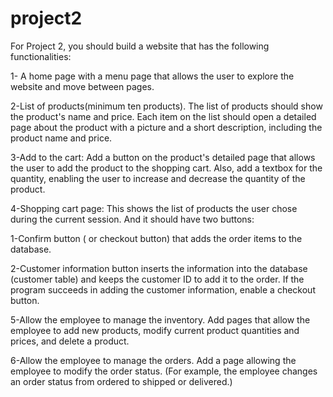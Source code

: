 # project2
For Project 2, you should build a website that has the following functionalities:

1- A home page with a menu page that allows the user to explore the website and move between pages.

2-List of products(minimum ten products). The list of products should show the product's name and price. Each item on the list should open a detailed page about the product with a picture and a short description, including the product name and price.  

3-Add to the cart: Add a button on the product's detailed page that allows the user to add the product to the shopping cart. Also, add a textbox for the quantity, enabling the user to increase and decrease the quantity of the product.

4-Shopping cart page: This shows the list of products the user chose during the current session. And it should have two buttons:

1-Confirm button ( or checkout button) that adds the order items to the database.

2-Customer information button inserts the information into the database (customer table) and keeps the customer ID to add it to the order. If the program succeeds in adding the customer information, enable a checkout button. 

5-Allow the employee to manage the inventory. Add pages that allow the employee to add new products, modify current product quantities and prices, and delete a product. 

6-Allow the employee to manage the orders. Add a page allowing the employee to modify the order status. (For example, the employee changes an order status from ordered to shipped or delivered.)
